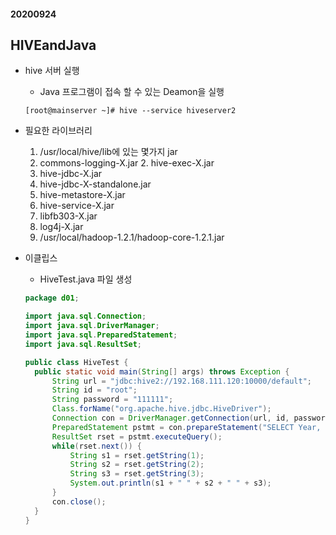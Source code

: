 #### 20200924

## HIVEandJava

* hive 서버 실행 

  * Java 프로그램이 접속 할 수 있는 Deamon을 실행

  ```
  [root@mainserver ~]# hive --service hiveserver2
  ```

* 필요한 라이브러리

  1. /usr/local/hive/lib에 있는 몇가지 jar
    1. commons-logging-X.jar
     	2. hive-exec-X.jar
    3. hive-jdbc-X.jar
    4. hive-jdbc-X-standalone.jar
    5. hive-metastore-X.jar
     6. hive-service-X.jar
    7. libfb303-X.jar
    8. log4j-X.jar
  2. /usr/local/hadoop-1.2.1/hadoop-core-1.2.1.jar

* 이클립스

  * HiveTest.java 파일 생성

  ```java
  package d01;
  
  import java.sql.Connection;
  import java.sql.DriverManager;
  import java.sql.PreparedStatement;
  import java.sql.ResultSet;
  
  public class HiveTest {
  	public static void main(String[] args) throws Exception {
  		String url = "jdbc:hive2://192.168.111.120:10000/default";					// 주소
  		String id = "root";
  		String password = "111111";		
  		Class.forName("org.apache.hive.jdbc.HiveDriver");
  		Connection con = DriverManager.getConnection(url, id, password);
  		PreparedStatement pstmt = con.prepareStatement("SELECT Year, Month, avg(ArrDelay), avg(DepDelay) FROM airline_delay WHERE delayYear=2006 GROUP BY Year,Month");											// HIVEQL
  		ResultSet rset = pstmt.executeQuery();
  		while(rset.next()) {
  			String s1 = rset.getString(1);
  			String s2 = rset.getString(2);
  			String s3 = rset.getString(3);
  			System.out.println(s1 + " " + s2 + " " + s3);
  		}
  		con.close();
  	}
  }
  ```

  

